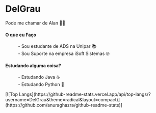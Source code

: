 # DelGrau
<p>Pode me chamar de Alan 👊😎</p>

<dl>
    <dt><h4>O que eu Faço</h4></dt>
        <dd>- Sou estudante de ADS na Unipar 📚</dd>
        <dd>- Sou Suporte na empresa iSoft Sistemas 🤓</dd>
    <dt><h4>Estudando alguma coisa?</h4></dt>
        <dd>- Estudando Java ☕</dd>
        <dd>- Estudando Python 🐍</dd>
</dl>
[![Top Langs](https://github-readme-stats.vercel.app/api/top-langs/?username=DelGrau&theme=radical&layout=compact)](https://github.com/anuraghazra/github-readme-stats)]
